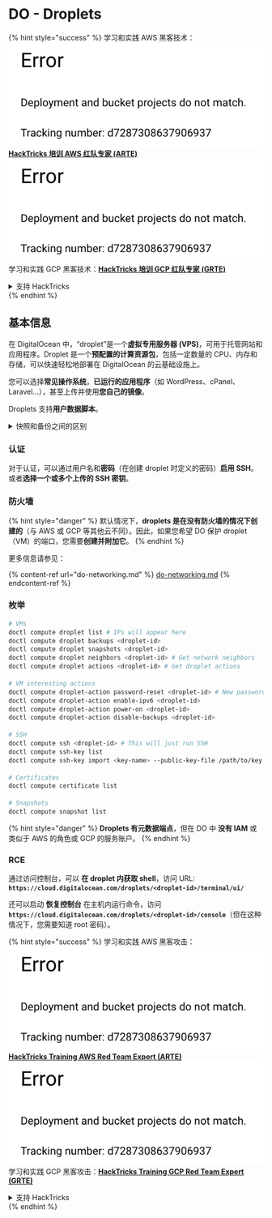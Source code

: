 # DO - Droplets

{% hint style="success" %}
学习和实践 AWS 黑客技术：<img src="../../../.gitbook/assets/image (1) (1).png" alt="" data-size="line">[**HackTricks 培训 AWS 红队专家 (ARTE)**](https://training.hacktricks.xyz/courses/arte)<img src="../../../.gitbook/assets/image (1) (1).png" alt="" data-size="line">\
学习和实践 GCP 黑客技术：<img src="../../../.gitbook/assets/image (2).png" alt="" data-size="line">[**HackTricks 培训 GCP 红队专家 (GRTE)**<img src="../../../.gitbook/assets/image (2).png" alt="" data-size="line">](https://training.hacktricks.xyz/courses/grte)

<details>

<summary>支持 HackTricks</summary>

* 查看 [**订阅计划**](https://github.com/sponsors/carlospolop)!
* **加入** 💬 [**Discord 群组**](https://discord.gg/hRep4RUj7f) 或 [**Telegram 群组**](https://t.me/peass) 或 **关注** 我们的 **Twitter** 🐦 [**@hacktricks\_live**](https://twitter.com/hacktricks\_live)**.**
* **通过向** [**HackTricks**](https://github.com/carlospolop/hacktricks) 和 [**HackTricks Cloud**](https://github.com/carlospolop/hacktricks-cloud) GitHub 仓库提交 PR 分享黑客技巧。

</details>
{% endhint %}

## 基本信息

在 DigitalOcean 中，“droplet”是一个**虚拟专用服务器 (VPS)**，可用于托管网站和应用程序。Droplet 是一个**预配置的计算资源包**，包括一定数量的 CPU、内存和存储，可以快速轻松地部署在 DigitalOcean 的云基础设施上。

您可以选择**常见操作系统**，**已运行的应用程序**（如 WordPress、cPanel、Laravel...），甚至上传并使用**您自己的镜像**。

Droplets 支持**用户数据脚本**。

<details>

<summary>快照和备份之间的区别</summary>

在 DigitalOcean 中，快照是 Droplet 磁盘的时间点副本。它捕获了快照拍摄时 Droplet 磁盘的状态，包括操作系统、已安装的应用程序以及磁盘上的所有文件和数据。

快照可用于创建与原始 Droplet 相同配置的新 Droplet，或将 Droplet 恢复到快照拍摄时的状态。快照存储在 DigitalOcean 的对象存储服务中，并且是增量的，这意味着仅存储自上一个快照以来的更改。这使得它们在使用时高效且存储成本低。

另一方面，备份是 Droplet 的完整副本，包括操作系统、已安装的应用程序、文件和数据，以及 Droplet 的设置和元数据。备份通常按定期计划执行，并在特定时间点捕获 Droplet 的整个状态。

与快照不同，备份以压缩和加密格式存储，并且被转移到 DigitalOcean 基础设施之外的远程位置以进行安全保存。这使得备份非常适合灾难恢复，因为它们提供了可以在数据丢失或其他灾难事件发生时恢复的 Droplet 的完整副本。

总之，快照是 Droplet 磁盘的时间点副本，而备份是 Droplet 的完整副本，包括其设置和元数据。快照存储在 DigitalOcean 的对象存储服务中，而备份则转移到 DigitalOcean 基础设施之外的远程位置。快照和备份都可以用于恢复 Droplet，但快照在使用和存储上更高效，而备份则为灾难恢复提供了更全面的备份解决方案。

</details>

### 认证

对于认证，可以通过用户名和**密码**（在创建 droplet 时定义的密码）**启用 SSH**。或者**选择一个或多个上传的 SSH 密钥**。

### 防火墙

{% hint style="danger" %}
默认情况下，**droplets 是在没有防火墙的情况下创建的**（与 AWS 或 GCP 等其他云不同）。因此，如果您希望 DO 保护 droplet（VM）的端口，您需要**创建并附加它**。
{% endhint %}

更多信息请参见：

{% content-ref url="do-networking.md" %}
[do-networking.md](do-networking.md)
{% endcontent-ref %}

### 枚举
```bash
# VMs
doctl compute droplet list # IPs will appear here
doctl compute droplet backups <droplet-id>
doctl compute droplet snapshots <droplet-id>
doctl compute droplet neighbors <droplet-id> # Get network neighbors
doctl compute droplet actions <droplet-id> # Get droplet actions

# VM interesting actions
doctl compute droplet-action password-reset <droplet-id> # New password is emailed to the user
doctl compute droplet-action enable-ipv6 <droplet-id>
doctl compute droplet-action power-on <droplet-id>
doctl compute droplet-action disable-backups <droplet-id>

# SSH
doctl compute ssh <droplet-id> # This will just run SSH
doctl compute ssh-key list
doctl compute ssh-key import <key-name> --public-key-file /path/to/key.pub

# Certificates
doctl compute certificate list

# Snapshots
doctl compute snapshot list
```
{% hint style="danger" %}
**Droplets 有元数据端点**，但在 DO 中 **没有 IAM** 或类似于 AWS 的角色或 GCP 的服务账户。
{% endhint %}

### RCE

通过访问控制台，可以 **在 droplet 内获取 shell**，访问 URL: **`https://cloud.digitalocean.com/droplets/<droplet-id>/terminal/ui/`**

还可以启动 **恢复控制台** 在主机内运行命令，访问 **`https://cloud.digitalocean.com/droplets/<droplet-id>/console`**（但在这种情况下，您需要知道 root 密码）。

{% hint style="success" %}
学习和实践 AWS 黑客攻击：<img src="../../../.gitbook/assets/image (1) (1).png" alt="" data-size="line">[**HackTricks Training AWS Red Team Expert (ARTE)**](https://training.hacktricks.xyz/courses/arte)<img src="../../../.gitbook/assets/image (1) (1).png" alt="" data-size="line">\
学习和实践 GCP 黑客攻击：<img src="../../../.gitbook/assets/image (2).png" alt="" data-size="line">[**HackTricks Training GCP Red Team Expert (GRTE)**<img src="../../../.gitbook/assets/image (2).png" alt="" data-size="line">](https://training.hacktricks.xyz/courses/grte)

<details>

<summary>支持 HackTricks</summary>

* 查看 [**订阅计划**](https://github.com/sponsors/carlospolop)!
* **加入** 💬 [**Discord 群组**](https://discord.gg/hRep4RUj7f) 或 [**telegram 群组**](https://t.me/peass) 或 **在** **Twitter** 🐦 [**@hacktricks\_live**](https://twitter.com/hacktricks\_live)** 上关注我们。**
* **通过向** [**HackTricks**](https://github.com/carlospolop/hacktricks) 和 [**HackTricks Cloud**](https://github.com/carlospolop/hacktricks-cloud) github 仓库提交 PR 来分享黑客技巧。

</details>
{% endhint %}
